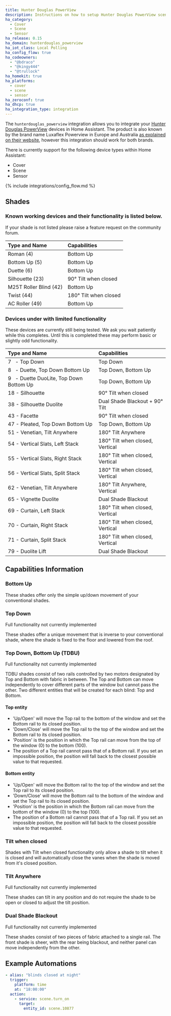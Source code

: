 ```yaml
---
title: Hunter Douglas PowerView
description: Instructions on how to setup Hunter Douglas PowerView scenes within Home Assistant.
ha_category:
  - Cover
  - Scene
  - Sensor
ha_release: 0.15
ha_domain: hunterdouglas_powerview
ha_iot_class: Local Polling
ha_config_flow: true
ha_codeowners:
  - "@bdraco"
  - "@kingy444"
  - "@trullock"
ha_homekit: true
ha_platforms:
  - cover
  - scene
  - sensor
ha_zeroconf: true
ha_dhcp: true
ha_integration_type: integration
---
```


The `hunterdouglas_powerview` integration allows you to integrate your [Hunter Douglas PowerView](https://www.hunterdouglas.com/operating-systems/powerview-motorization/support) devices in Home Assistant. The product is also known by the brand name Luxaflex Powerview in Europe and Australia [as explained on their website](https://www.hunterdouglasgroup.com/company/brands-in-action/), however this integration should work for both brands.

There is currently support for the following device types within Home Assistant:

- Cover
- Scene
- Sensor

{% include integrations/config_flow.md %}

## Shades

### Known working devices and their functionality is listed below.

<div class="note">
If your shade is not listed please raise a feature request on the community forum.
</div>

| Type and Name                            | Capabilities                    |
| :--------------------------------------- | :------------------------------ |
| Roman (4)                             | Bottom Up                       |
| Bottom Up (5)                          | Bottom Up                       |
| Duette (6)                            | Bottom Up                       |
| Silhouette (23)                        | 90° Tilt when closed            |
| M25T Roller Blind (42)                 | Bottom Up                       |
| Twist (44)                              | 180° Tilt when closed           |
| AC Roller  (49)                         | Bottom Up                       |

### Devices under with limited functionality

<div class="note">
These devices are currently still being tested. We ask you wait patiently while this completes. Until this is completed these may perform basic or slightly odd functionality.
</div>

| Type and Name                            | Capabilities                    |
| :--------------------------------------- | :------------------------------ |
| 7   - Top Down                           | Top Down                        |
| 8   - Duette, Top Down Bottom Up         | Top Down, Bottom Up             |
| 9   - Duette DuoLite, Top Down Bottom Up | Top Down, Bottom Up             |
|  18 - Silhouette                         | 90° Tilt when closed            |
|  38 - Silhouette Duolite                 | Dual Shade Blackout + 90° Tilt  |
|  43 - Facette                            | 90° Tilt when closed            |
|  47 - Pleated, Top Down Bottom Up        | Top Down, Bottom Up             |
|  51 - Venetian, Tilt Anywhere            | 180° Tilt Anywhere              |
|  54 - Vertical Slats, Left Stack         | 180° Tilt when closed, Vertical |
|  55 - Vertical Slats, Right Stack        | 180° Tilt when closed, Vertical |
|  56 - Vertical Slats, Split Stack        | 180° Tilt when closed, Vertical |
|  62 - Venetian, Tilt Anywhere            | 180° Tilt Anywhere, Vertical    |
|  65 - Vignette Duolite                   | Dual Shade Blackout             |
|  69 - Curtain, Left Stack                | 180° Tilt when closed, Vertical |
|  70 - Curtain, Right Stack               | 180° Tilt when closed, Vertical |
|  71 - Curtain, Split Stack               | 180° Tilt when closed, Vertical |
|  79 - Duolite Lift                       | Dual Shade Blackout             |

## Capabilities Information

### Bottom Up

These shades offer only the simple up/down movement of your conventional shades.

### Top Down

<div class="note">Full functionality not currently implemented</div>

These shades offer a unique movement that is inverse to your conventional shade, where the shade is fixed to the floor and lowered from the roof.

### Top Down, Bottom Up (TDBU)

<div class="note">Full functionality not currently implemented</div>

TDBU shades consist of two rails controlled by two motors designated by Top and Bottom with fabric in between.
The Top and Bottom can move independently to cover different parts of the window but cannot pass the other.
Two different entities that will be created for each blind: Top and Bottom.

#### Top entity

- 'Up/Open' will move the Top rail to the bottom of the window and set the Bottom rail to its closed position.
- 'Down/Close' will move the Top rail to the top of the window and set the Bottom rail to its closed position.
- 'Position' is the position in which the Top rail can move from the top of the window (0) to the bottom (100).
- The position of a Top rail cannot pass that of a Bottom rail. If you set an impossible position, the position will fall back to the closest possible value to that requested.

#### Bottom entity

- 'Up/Open' will move the Bottom rail to the top of the window and set the Top rail to its closed position.
- 'Down/Close' will move the Bottom rail to the bottom of the window and set the Top rail to its closed position.
- 'Position' is the position in which the Bottom rail can move from the bottom of the window (0) to the top (100).
- The position of a Bottom rail cannot pass that of a Top rail. If you set an impossible position, the position will fall back to the closest possible value to that requested.

### Tilt when closed

Shades with Tilt when closed functionality only allow a shade to tilt when it is closed and will automatically close the vanes when the shade is moved from it's closed position.

### Tilt Anywhere

<div class="note">Full functionality not currently implemented</div>

These shades can tilt in any position and do not require the shade to be open or closed to adjust the tilt position.

### Dual Shade Blackout

<div class="note">Full functionality not currently implemented</div>

These shades consist of two pieces of fabric attached to a single rail. The front shade is sheer, with the rear being blackout, and neither panel can move independently from the other.

## Example Automations

``` yaml
- alias: "blinds closed at night"
  trigger:
    platform: time
    at: "18:00:00"
  action:
    - service: scene.turn_on
      target:
        entity_id: scene.10877
```